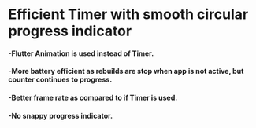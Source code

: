 # Efficient Timer with smooth circular progress indicator


#### -Flutter Animation is used instead of Timer.
#### -More battery efficient as rebuilds are stop when app is not active, but counter continues to progress.
#### -Better frame rate as compared to if Timer is used.
#### -No snappy progress indicator.





